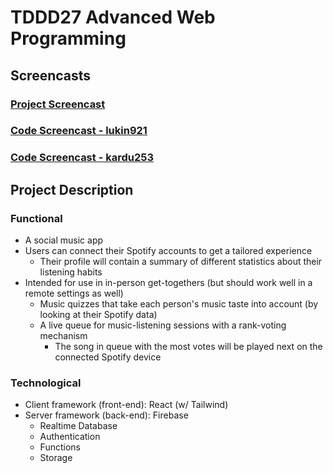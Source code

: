 # TDDD27 Advanced Web Programming

## Screencasts

### [Project Screencast](https://youtu.be/D5uOKUn5cbo)
### [Code Screencast - lukin921](https://youtu.be/ljqwI3ayBvI)
### [Code Screencast - kardu253](https://www.youtube.com/watch?v=i_XZr_sXS80)

## Project Description

### Functional

- A social music app
- Users can connect their Spotify accounts to get a tailored experience
  - Their profile will contain a summary of different statistics about their listening habits
- Intended for use in in-person get-togethers (but should work well in a remote settings as well)
  - Music quizzes that take each person's music taste into account (by looking at their Spotify data)
  - A live queue for music-listening sessions with a rank-voting mechanism
    - The song in queue with the most votes will be played next on the connected Spotify device

### Technological

- Client framework (front-end): React (w/ Tailwind)
- Server framework (back-end): Firebase
  - Realtime Database
  - Authentication
  - Functions
  - Storage
